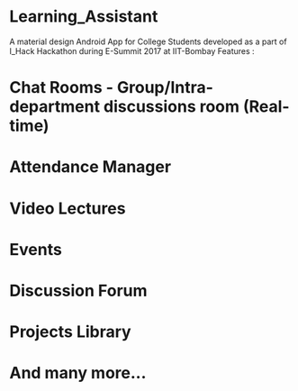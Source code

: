 # Learning_Assistant

A material design Android App for College Students developed as a part of I_Hack Hackathon during E-Summit 2017 at IIT-Bombay
Features : 
  # Chat Rooms - Group/Intra-department discussions room (Real-time)
  # Attendance Manager
  # Video Lectures
  # Events
  # Discussion Forum
  # Projects Library
  # And many more...
